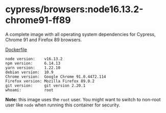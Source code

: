 # cypress/browsers:node16.13.2-chrome91-ff89

A complete image with all operating system dependencies for Cypress, Chrome
91 and Firefox 89 browsers.

[Dockerfile](Dockerfile)

```text
node version:    v16.13.2
npm version:     6.14.13
yarn version:    1.22.10
debian version:  10.9
Chrome version:  Google Chrome 91.0.4472.114  
Firefox version: Mozilla Firefox 89.0.2
git version:     git version 2.20.1
whoami:          root
```

**Note:** this image uses the `root` user. You might want to switch to non-root
user like `node` when running this container for security.
